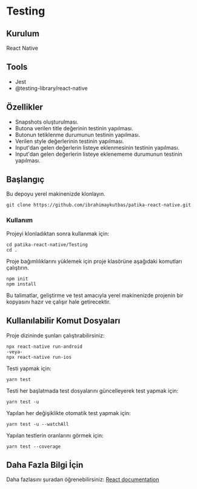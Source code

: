 # Testing

## Kurulum

React Native

## Tools

- Jest
- @testing-library/react-native

## Özellikler

- Snapshots oluşturulması.
- Butona verilen title değerinin testinin yapılması.
- Butonun tetiklenme durumunun testinin yapılması.
- Verilen style değerlerinin testinin yapılması.
- Input'dan gelen değerlerin listeye eklenmesinin testinin yapılması.
- Input'dan gelen değerlerin listeye eklenememe durumunun testinin yapılması.

## Başlangıç

Bu depoyu yerel makinenizde klonlayın.

```
git clone https://github.com/ibrahimaykutbas/patika-react-native.git
```

### Kullanım

Projeyi klonladıktan sonra kullanmak için:

```
cd patika-react-native/Testing
cd .
```

Proje bağımlılıklarını yüklemek için proje klasörüne aşağıdaki komutları çalıştırın.

```
npm init
npm install
```

Bu talimatlar, geliştirme ve test amacıyla yerel makinenizde projenin bir kopyasını hazır ve çalışır hale getirecektir.

## Kullanılabilir Komut Dosyaları

Proje dizininde şunları çalıştırabilirsiniz:

```
npx react-native run-android
-veya-
npx react-native run-ios
```

Testi yapmak için:

```
yarn test
```

Testi her başlatmada test dosyalarını güncelleyerek test yapmak için:

```
yarn test -u
```

Yapılan her değişiklikte otomatik test yapmak için:

```
yarn test -u --watchAll
```

Yapılan testlerin oranlarını görmek için:

```
yarn test --coverage
```

## Daha Fazla Bilgi İçin

Daha fazlasını şuradan öğrenebilirsiniz: [React documentation](https://reactnative.dev/)
